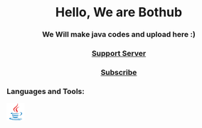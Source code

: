 <h1 align="center">Hello, We are Bothub</h1>
<h3 align="center">We Will make java codes and upload here :)</h3>

<h3 align="center"><a href="https://discord.gg/bothub">Support Server</a></h3>
<h3 align="center"><a href="https://www.youtube.com/channel/UC2HNs38iOjudDEXnpmm1FBw">Subscribe</a></h3>

<h3 align="left">Languages and Tools:</h3>
<p align="left"> <a href="https://www.java.com" target="_blank" rel="noreferrer"> <img src="https://raw.githubusercontent.com/devicons/devicon/master/icons/java/java-original.svg" alt="java" width="40" height="40"/> </a> </p>
